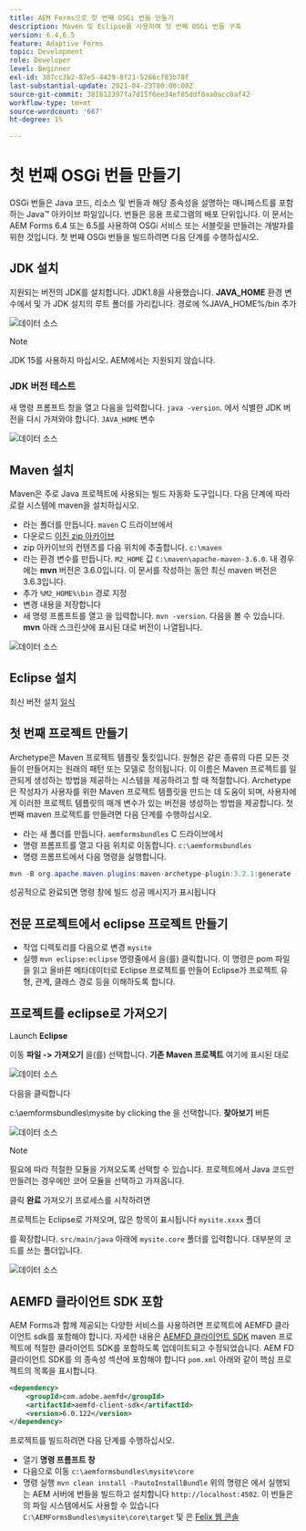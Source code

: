 ```yaml
---
title: AEM Forms으로 첫 번째 OSGi 번들 만들기
description: Maven 및 Eclipse를 사용하여 첫 번째 OSGi 번들 구축
version: 6.4,6.5
feature: Adaptive Forms
topic: Development
role: Developer
level: Beginner
exl-id: 307cc3b2-87e5-4429-8f21-5266cf03b78f
last-substantial-update: 2021-04-23T00:00:00Z
source-git-commit: 381812397fa7d15f6ee34ef85ddf0aa0acc0af42
workflow-type: tm+mt
source-wordcount: '667'
ht-degree: 1%

---
```


# 첫 번째 OSGi 번들 만들기

OSGi 번들은 Java 코드, 리소스 및 번들과 해당 종속성을 설명하는 매니페스트를 포함하는 Java™ 아카이브 파일입니다. 번들은 응용 프로그램의 배포 단위입니다. 이 문서는 AEM Forms 6.4 또는 6.5를 사용하여 OSGi 서비스 또는 서블릿을 만들려는 개발자를 위한 것입니다. 첫 번째 OSGi 번들을 빌드하려면 다음 단계를 수행하십시오.


## JDK 설치

지원되는 버전의 JDK를 설치합니다. JDK1.8을 사용했습니다. **JAVA_HOME** 환경 변수에서 및 가 JDK 설치의 루트 폴더를 가리킵니다.
경로에 %JAVA_HOME%/bin 추가

![데이터 소스](assets/java-home.JPG)

>[!NOTE]
> JDK 15를 사용하지 마십시오. AEM에서는 지원되지 않습니다.

### JDK 버전 테스트

새 명령 프롬프트 창을 열고 다음을 입력합니다. `java -version`. 에서 식별한 JDK 버전을 다시 가져와야 합니다. `JAVA_HOME` 변수

![데이터 소스](assets/java-version.JPG)

## Maven 설치

Maven은 주로 Java 프로젝트에 사용되는 빌드 자동화 도구입니다. 다음 단계에 따라 로컬 시스템에 maven을 설치하십시오.

* 라는 폴더를 만듭니다. `maven` C 드라이브에서
* 다운로드 [이진 zip 아카이브](https://maven.apache.org/download.cgi)
* zip 아카이브의 컨텐츠를 다음 위치에 추출합니다. `c:\maven`
* 라는 환경 변수를 만듭니다. `M2_HOME` 값 `C:\maven\apache-maven-3.6.0`. 내 경우에는 **mvn** 버전은 3.6.0입니다. 이 문서를 작성하는 동안 최신 maven 버전은 3.6.3입니다.
* 추가 `%M2_HOME%\bin` 경로 지정
* 변경 내용을 저장합니다
* 새 명령 프롬프트를 열고 을 입력합니다. `mvn -version`. 다음을 볼 수 있습니다. **mvn** 아래 스크린샷에 표시된 대로 버전이 나열됩니다.

![데이터 소스](assets/mvn-version.JPG)


## Eclipse 설치

최신 버전 설치 [일식](https://www.eclipse.org/downloads/)

## 첫 번째 프로젝트 만들기

Archetype은 Maven 프로젝트 템플릿 툴킷입니다. 원형은 같은 종류의 다른 모든 것들이 만들어지는 원래의 패턴 또는 모델로 정의됩니다. 이 이름은 Maven 프로젝트를 일관되게 생성하는 방법을 제공하는 시스템을 제공하려고 할 때 적절합니다. Archetype은 작성자가 사용자를 위한 Maven 프로젝트 템플릿을 만드는 데 도움이 되며, 사용자에게 이러한 프로젝트 템플릿의 매개 변수가 있는 버전을 생성하는 방법을 제공합니다.
첫 번째 maven 프로젝트를 만들려면 다음 단계를 수행하십시오.

* 라는 새 폴더를 만듭니다. `aemformsbundles` C 드라이브에서
* 명령 프롬프트를 열고 다음 위치로 이동합니다. `c:\aemformsbundles`
* 명령 프롬프트에서 다음 명령을 실행합니다.

```java
mvn -B org.apache.maven.plugins:maven-archetype-plugin:3.2.1:generate -D archetypeGroupId=com.adobe.aem -D archetypeArtifactId=aem-project-archetype -D archetypeVersion=36 -D appTitle="My Site" -D appId="mysite" -D groupId="com.mysite" -D aemVersion=6.5.13
```

성공적으로 완료되면 명령 창에 빌드 성공 메시지가 표시됩니다

## 전문 프로젝트에서 eclipse 프로젝트 만들기

* 작업 디렉토리를 다음으로 변경 `mysite`
* 실행 `mvn eclipse:eclipse` 명령줄에서 을(를) 클릭합니다. 이 명령은 pom 파일을 읽고 올바른 메타데이터로 Eclipse 프로젝트를 만들어 Eclipse가 프로젝트 유형, 관계, 클래스 경로 등을 이해하도록 합니다.

## 프로젝트를 eclipse로 가져오기

Launch **Eclipse**

이동 **파일 -> 가져오기** 을(를) 선택합니다. **기존 Maven 프로젝트** 여기에 표시된 대로

![데이터 소스](assets/import-mvn-project.JPG)

다음을 클릭합니다

c:\aemformsbundles\mysite by clicking the 을 선택합니다. **찾아보기** 버튼

![데이터 소스](assets/mysite-eclipse-project.png)

>[!NOTE]
>필요에 따라 적절한 모듈을 가져오도록 선택할 수 있습니다. 프로젝트에서 Java 코드만 만들려는 경우에만 코어 모듈을 선택하고 가져옵니다.

클릭 **완료** 가져오기 프로세스를 시작하려면

프로젝트는 Eclipse로 가져오며, 많은 항목이 표시됩니다 `mysite.xxxx` 폴더

를 확장합니다. `src/main/java` 아래에 `mysite.core` 폴더를 입력합니다. 대부분의 코드를 쓰는 폴더입니다.

![데이터 소스](assets/mysite-core-project.png)

## AEMFD 클라이언트 SDK 포함

AEM Forms과 함께 제공되는 다양한 서비스를 사용하려면 프로젝트에 AEMFD 클라이언트 sdk를 포함해야 합니다. 자세한 내용은 [AEMFD 클라이언트 SDK](https://mvnrepository.com/artifact/com.adobe.aemfd/aemfd-client-sdk) maven 프로젝트에 적절한 클라이언트 SDK를 포함하도록 업데이트되고 수정되었습니다. AEM FD 클라이언트 SDK를 의 종속성 섹션에 포함해야 합니다 `pom.xml` 아래와 같이 핵심 프로젝트의 목록을 표시합니다.

```xml
<dependency>
    <groupId>com.adobe.aemfd</groupId>
    <artifactId>aemfd-client-sdk</artifactId>
    <version>6.0.122</version>
</dependency>
```

프로젝트를 빌드하려면 다음 단계를 수행하십시오.

* 열기 **명령 프롬프트 창**
* 다음으로 이동 `c:\aemformsbundles\mysite\core`
* 명령 실행 `mvn clean install -PautoInstallBundle`
위의 명령은 에서 실행되는 AEM 서버에 번들을 빌드하고 설치합니다 `http://localhost:4502`. 이 번들은 의 파일 시스템에서도 사용할 수 있습니다
   `C:\AEMFormsBundles\mysite\core\target` 및 은 [Felix 웹 콘솔](http://localhost:4502/system/console/bundles)
